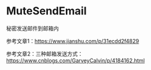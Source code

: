 # MuteSendEmail
秘密发送邮件到邮箱内


参考文章1：https://www.jianshu.com/p/31ecdd2f4829

参考文章2：三种邮箱发送方式：https://www.cnblogs.com/GarveyCalvin/p/4184162.html
